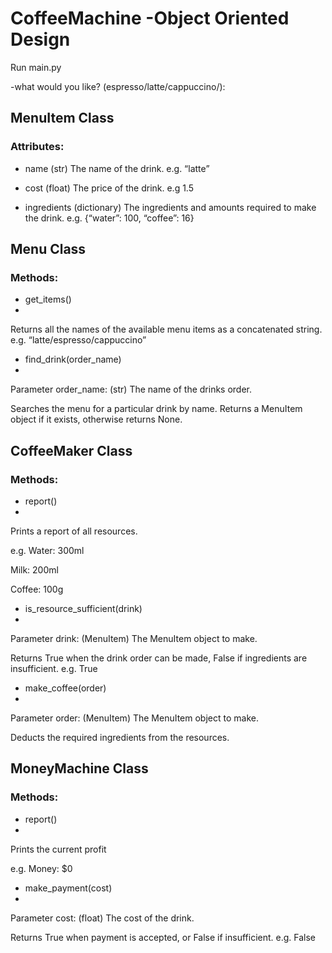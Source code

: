 # CoffeeMachine -Object Oriented Design

Run main.py

-what would you like? (espresso/latte/cappuccino/):

## MenuItem Class

### Attributes:

- name
(str) The name of the drink.
e.g. “latte”

- cost
(float) The price of the drink.
e.g 1.5

- ingredients
(dictionary) The ingredients and amounts required to make the drink.
e.g. {“water”: 100, “coffee”: 16}



## Menu Class

### Methods:
- get_items()
- 
Returns all the names of the available menu items as a concatenated string.
e.g. “latte/espresso/cappuccino”


- find_drink(order_name)
- 
Parameter order_name: (str) The name of the drinks order.

Searches the menu for a particular drink by name. Returns a MenuItem object if it exists, otherwise returns None.



## CoffeeMaker Class

### Methods:
- report()
- 
Prints a report of all resources.

e.g.
Water: 300ml

Milk: 200ml

Coffee: 100g


- is_resource_sufficient(drink)
- 
Parameter drink: (MenuItem) The MenuItem object to make.

Returns True when the drink order can be made, False if ingredients are insufficient.
e.g.
True


- make_coffee(order)
- 
Parameter order: (MenuItem) The MenuItem object to make.

Deducts the required ingredients from the resources.



## MoneyMachine Class

### Methods:
- report()
- 
Prints the current profit

e.g.
Money: $0


- make_payment(cost)
- 
Parameter cost: (float) The cost of the drink.

Returns True when payment is accepted, or False if insufficient.
e.g. False

